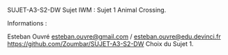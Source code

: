 SUJET-A3-S2-DW
Sujet IWM : Sujet 1 Animal Crossing.

Informations :

Esteban Ouvré esteban.ouvre@gmail.com / esteban.ouvre@edu.devinci.fr https://github.com/Zoumbar/SUJET-A3-S2-DW Choix du Sujet 1.